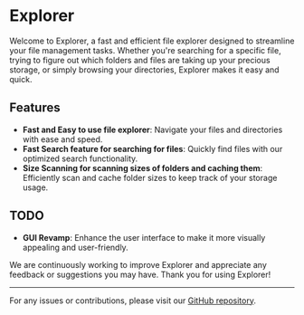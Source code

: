 # Explorer

Welcome to Explorer, a fast and efficient file explorer designed to streamline your file management tasks. Whether you're searching for a specific file, trying to figure out which folders and files are taking up your precious storage, or simply browsing your directories, Explorer makes it easy and quick.

## Features

- **Fast and Easy to use file explorer**: Navigate your files and directories with ease and speed.
- **Fast Search feature for searching for files**: Quickly find files with our optimized search functionality.
- **Size Scanning for scanning sizes of folders and caching them**: Efficiently scan and cache folder sizes to keep track of your storage usage.

## TODO

- **GUI Revamp**: Enhance the user interface to make it more visually appealing and user-friendly.

We are continuously working to improve Explorer and appreciate any feedback or suggestions you may have. Thank you for using Explorer!

---
For any issues or contributions, please visit our [GitHub repository](https://github.com/Ominus-tch/Explorer).
